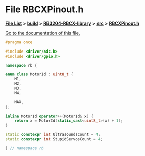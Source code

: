 
# File RBCXPinout.h

[**File List**](files.md) **>** [**build**](dir_4fef79e7177ba769987a8da36c892c5f.md) **>** [**RB3204-RBCX-library**](dir_6e2f6bf38ad600996f360c484704d30b.md) **>** [**src**](dir_2fb57cfb6554052417264f60890e0af6.md) **>** [**RBCXPinout.h**](_r_b_c_x_pinout_8h.md)

[Go to the documentation of this file.](_r_b_c_x_pinout_8h.md) 


````cpp
#pragma once

#include <driver/adc.h>
#include <driver/gpio.h>

namespace rb {

enum class MotorId : uint8_t {
    M1,
    M2,
    M3,
    M4,

    MAX,
};

inline MotorId operator++(MotorId& x) {
    return x = MotorId(static_cast<uint8_t>(x) + 1);
}

static constexpr int UltrasoundsCount = 4;
static constexpr int StupidServosCount = 4;

} // namespace rb
````

